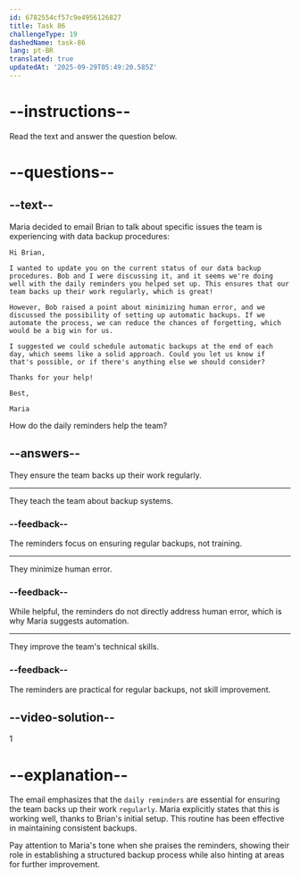 ```yaml
---
id: 6782554cf57c9e4956126827
title: Task 86
challengeType: 19
dashedName: task-86
lang: pt-BR
translated: true
updatedAt: '2025-09-29T05:49:20.585Z'
---
```


<!-- READING -->

# --instructions--

Read the text and answer the question below.

# --questions--

## --text--

Maria decided to email Brian to talk about specific issues the team is experiencing with data backup procedures:

`Hi Brian,`

`I wanted to update you on the current status of our data backup procedures. Bob and I were discussing it, and it seems we're doing well with the daily reminders you helped set up. This ensures that our team backs up their work regularly, which is great!`

`However, Bob raised a point about minimizing human error, and we discussed the possibility of setting up automatic backups. If we automate the process, we can reduce the chances of forgetting, which would be a big win for us.`

`I suggested we could schedule automatic backups at the end of each day, which seems like a solid approach. Could you let us know if that's possible, or if there's anything else we should consider?`

`Thanks for your help!`

`Best,`

`Maria`

How do the daily reminders help the team?

## --answers--

They ensure the team backs up their work regularly.

---

They teach the team about backup systems.

### --feedback--

The reminders focus on ensuring regular backups, not training.

---

They minimize human error.

### --feedback--

While helpful, the reminders do not directly address human error, which is why Maria suggests automation.

---

They improve the team's technical skills.

### --feedback--

The reminders are practical for regular backups, not skill improvement.

## --video-solution--

1

# --explanation--

The email emphasizes that the `daily reminders` are essential for ensuring the team backs up their work `regularly`. Maria explicitly states that this is working well, thanks to Brian's initial setup. This routine has been effective in maintaining consistent backups.

Pay attention to Maria's tone when she praises the reminders, showing their role in establishing a structured backup process while also hinting at areas for further improvement.
